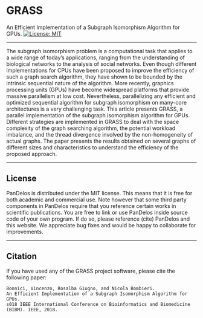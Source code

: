 # GRASS
An Efficient Implementation of a Subgraph Isomorphism Algorithm for GPUs.
[![License: MIT](https://img.shields.io/badge/License-MIT-yellow.svg)](https://opensource.org/licenses/MIT) [](#lang-en)

<hr />

The subgraph isomorphism problem is a computational task that applies to a wide range of today’s applications,
ranging from the understanding of biological networks to the
analysis of social networks. Even though different implementations for CPUs have been proposed to improve the efficiency
of such a graph search algorithm, they have shown to be
bounded by the intrinsic sequential nature of the algorithm.
More recently, graphics processing units (GPUs) have become
widespread platforms that provide massive parallelism at low
cost. Nevertheless, parallelizing any efficient and optimized
sequential algorithm for subgraph isomorphism on many-core
architectures is a very challenging task. This article presents
GRASS, a parallel implementation of the subgraph isomorphism
algorithm for GPUs. Different strategies are implemented in
GRASS to deal with the space complexity of the graph searching
algorithm, the potential workload imbalance, and the thread
divergence involved by the non-homogeneity of actual graphs.
The paper presents the results obtained on several graphs of
different sizes and characteristics to understand the efficiency of
the proposed approach.

<hr />

## License
PanDelos is distributed under the MIT license. This means that it is free for both academic and commercial use. Note however that some third party components in PanDelos require that you reference certain works in scientific publications.
You are free to link or use PanDelos inside source code of your own program. If do so, please reference (cite) PanDelos and this website. We appreciate bug fixes and would be happy to collaborate for improvements. 
<!--- [License](https://raw.githubusercontent.com/GiugnoLab/PanDelos/master/LICENSE) -->

<hr />

## Citation

If you have used any of the GRASS project software, please cite the following paper:

```
Bonnici, Vincenzo, Rosalba Giugno, and Nicola Bombieri. 
An Efficient Implementation of a Subgraph Isomorphism Algorithm for GPUs.
s018 IEEE International Conference on Bioinformatics and Biomedicine (BIBM). IEEE, 2018.
```
